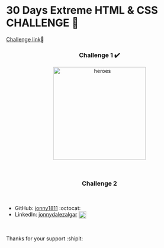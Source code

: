 # 30 Days Extreme HTML &amp; CSS CHALLENGE 🤯

[Challenge link](https://dev.to/somanathgoudar/30dayschallenge-30-days-extreme-html-css-challenge-50k1)🎈

<h3 align="center">Challenge 1 ✔️</h3>

<p align="center"> <img src="https://github.com/nikolaslopes/30DaysChallenge/blob/main/Challenge-1/assets/glowing_button.gif" alt="heroes" height="250"> </p>

</br>

<h3 align="center">Challenge 2</h3>

</br>

- GitHub: [jonny1811](https://github.com/jonny1811) :octocat:
- LinkedIn: [jonnydalezalgar](https://www.linkedin.com/in/jonnydalezalgar/) <img src="github-default-assets/linkedin-icon.svg" alt="linkedin" align="center" height="20">

<br>

<p>Thanks for your support :shipit:
